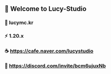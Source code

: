 ## 👋 Welcome to Lucy-Studio

### 🌱 lucymc.kr
### ⚡ 1.20.x
### ☕ https://cafe.naver.com/lucystudio
### 🌠 https://discord.com/invite/bcm6ujuxNb
